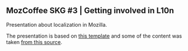 ## MozCoffee SKG #3 | Getting involved in L10n

Presentation about localization in Mozilla.

The presentation is based on [this template](https://github.com/Mte90/Mozilla-Presentation-Boilerplate) and some of the content was taken [from this source](http://people.mozilla.org/~jbeatty/Presentations/).